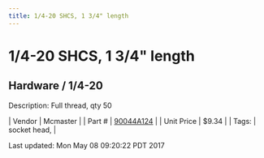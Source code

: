 ```yaml
---
title: 1/4-20 SHCS, 1 3/4" length
---
```


# 1/4-20 SHCS, 1 3/4" length
## Hardware / 1/4-20
Description: 	Full thread, qty 50 

| Vendor | Mcmaster | 
| Part # | [90044A124](https://www.mcmaster.com/#90044A124) | 
| Unit Price | $9.34 | 
| Tags: | socket head,  | 

Last updated: Mon May 08 09:20:22 PDT 2017